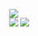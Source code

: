 <div>
  <img src="http://github-profile-summary-cards.vercel.app/api/cards/profile-details?username=tetsugo02&theme=vue"/>
  <br/>
  <div>
    <img src="http://github-profile-summary-cards.vercel.app/api/cards/repos-per-language?username=tetsugo02&theme=vue"/>
    <img src="http://github-profile-summary-cards.vercel.app/api/cards/most-commit-language?username=tetsugo02&theme=vue"/>
  </div>
</div>
